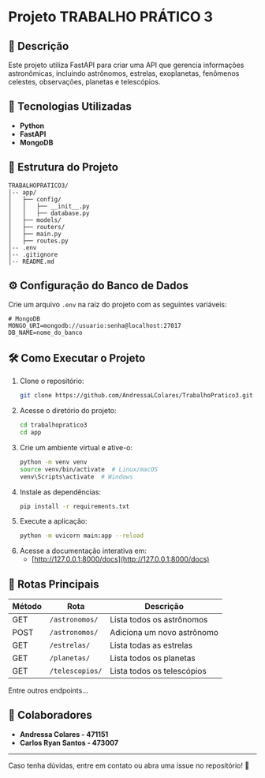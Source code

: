 # Projeto TRABALHO PRÁTICO 3

## 📌 Descrição
Este projeto utiliza FastAPI para criar uma API que gerencia informações astronômicas, incluindo astrônomos, estrelas, exoplanetas, fenômenos celestes, observações, planetas e telescópios.

## 🚀 Tecnologias Utilizadas
- **Python**
- **FastAPI**
- **MongoDB** 

## 📁 Estrutura do Projeto
```
TRABALHOPRATICO3/
│-- app/
│   ├── config/
│   │   ├── __init__.py
│   │   ├── database.py
│   ├── models/
│   ├── routers/
│   ├── main.py
│   ├── routes.py
│-- .env
│-- .gitignore
│-- README.md
```

## ⚙️ Configuração do Banco de Dados
Crie um arquivo `.env` na raiz do projeto com as seguintes variáveis:
```
# MongoDB 
MONGO_URI=mongodb://usuario:senha@localhost:27017
DB_NAME=nome_do_banco
```

## 🛠️ Como Executar o Projeto
1. Clone o repositório:
   ```bash
   git clone https://github.com/AndressaLColares/TrabalhoPratico3.git
   ```
2. Acesse o diretório do projeto:
   ```bash
   cd trabalhopratico3
   cd app
   ```
3. Crie um ambiente virtual e ative-o:
   ```bash
   python -m venv venv
   source venv/bin/activate  # Linux/macOS
   venv\Scripts\activate  # Windows
   ```
4. Instale as dependências:
   ```bash
   pip install -r requirements.txt
   ```
5. Execute a aplicação:
   ```bash
   python -m uvicorn main:app --reload
   ```
6. Acesse a documentação interativa em:
   - [http://127.0.0.1:8000/docs](http://127.0.0.1:8000/docs)

## 📌 Rotas Principais
| Método | Rota | Descrição |
|---------|------|-------------|
| GET | `/astronomos/` | Lista todos os astrônomos |
| POST | `/astronomos/` | Adiciona um novo astrônomo |
| GET | `/estrelas/` | Lista todas as estrelas |
| GET | `/planetas/` | Lista todos os planetas |
| GET | `/telescopios/` | Lista todos os telescópios |

Entre outros endpoints...


## 👥 Colaboradores
- **Andressa Colares - 471151**
- **Carlos Ryan Santos - 473007**

---

Caso tenha dúvidas, entre em contato ou abra uma issue no repositório! 🚀

